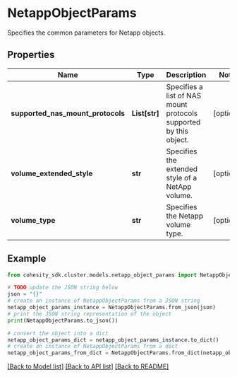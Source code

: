 # NetappObjectParams

Specifies the common parameters for Netapp objects.

## Properties

Name | Type | Description | Notes
------------ | ------------- | ------------- | -------------
**supported_nas_mount_protocols** | **List[str]** | Specifies a list of NAS mount protocols supported by this object. | [optional] 
**volume_extended_style** | **str** | Specifies the extended style of a NetApp volume. | [optional] 
**volume_type** | **str** | Specifies the Netapp volume type. | [optional] 

## Example

```python
from cohesity_sdk.cluster.models.netapp_object_params import NetappObjectParams

# TODO update the JSON string below
json = "{}"
# create an instance of NetappObjectParams from a JSON string
netapp_object_params_instance = NetappObjectParams.from_json(json)
# print the JSON string representation of the object
print(NetappObjectParams.to_json())

# convert the object into a dict
netapp_object_params_dict = netapp_object_params_instance.to_dict()
# create an instance of NetappObjectParams from a dict
netapp_object_params_from_dict = NetappObjectParams.from_dict(netapp_object_params_dict)
```
[[Back to Model list]](../README.md#documentation-for-models) [[Back to API list]](../README.md#documentation-for-api-endpoints) [[Back to README]](../README.md)


